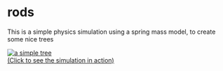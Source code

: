 # rods

This is a simple physics simulation using a spring mass model, to create some nice trees

[![a simple tree](https://pluto.dev/res/trees/tree-preview.png)<br>(Click to see the simulation in action)](https://pluto.dev/res/trees/apple2.mp4)
